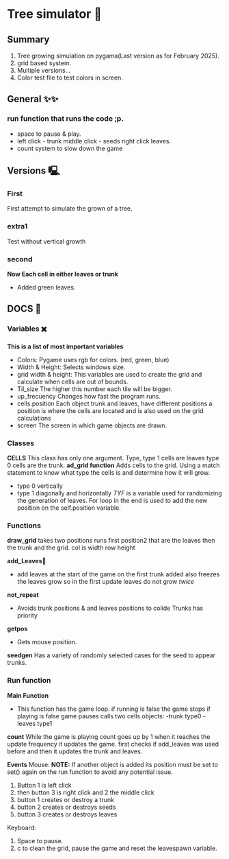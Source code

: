 # Tree simulator 🌳
## Summary
1. Tree growing simulation on pygama(Last version as for February 2025).
2. grid based system.
3. Multiple versions...
4. Color test file to test colors in screen.
## General ✨✨
### run function that runs the code ;p.
- space to pause & play.
- left click - trunk middle click - seeds right click leaves.
- count system to slow down the game
## Versions 🖳
### First
First attempt to simulate the grown of a tree.
### extra1
Test without vertical growth
### second
**Now Each cell in either leaves or trunk**
- Added green leaves.
## DOCS 📓
### Variables ✖️
**This is a list of most important variables**
- Colors: 
Pygame uses rgb for colors. (red, green, blue)
- Width & Height:
Selects windows size.
- grid width & height:
This variables are used to create the grid and calculate when cells are out of bounds.
- Til_size
The higher this number each tile will be bigger. 
- up_frecuency
Changes how fast the program runs. 
- cells.position 
Each object trunk and leaves, have different positions a position is where the cells are located and is also used on the grid calculations
- screen
The screen in which game objects are drawn.
### Classes
**CELLS** 
This class has only one argument. Type, type 1 cells are leaves type 0 cells are the trunk.
**ad_grid function**
Adds cells to the grid. 
Using a match statement to know what type the cells is and determine how it will grow.
- type 0 vertically
- type 1 diagonally and horizontally
*TYF* is a variable used for randomizing the generation of leaves.
For loop in the end is used to add the new position on the self.position variable.
### Functions

**draw_grid**
takes two positions 
runs first position2 that are the leaves
then the trunk and the grid.
col is width row height

**add_Leaves**🍃
- add leaves at the start of the game on the first trunk added
also freezes the leaves grow so in the first update leaves do not grow *twice*

**not_repeat**
- Avoids trunk positions & and leaves positions to colide
Trunks has priority 

**getpos**
- Gets mouse position.

**seedgen**
Has a variety of randomly selected cases for the seed to appear trunks.
### Run function
**Main Function**
- This function has the game loop.
if running is false the game stops
if playing is false game pauses
calls two cells objects:
-trunk type0
-leaves type1

**count**
While the game is playing count goes up by 1 when it reaches the update frequency it updates the game.
first checks if add_leaves was used before and then it updates the trunk and leaves.

**Events**
Mouse: 
**NOTE:** If another object is added its position must be set to set() again on the run function to avoid any potential issue.
1. Button 1 is left click
2. then button 3 is right click and 2 the middle click
3. button 1 creates or destroy a trunk 
4. button 2 creates or destroys seeds
5. button 3 creates or destroys leaves

Keyboard: 
1. Space to pause.
2. c to clean the grid, pause the game and reset the leavespawn variable.